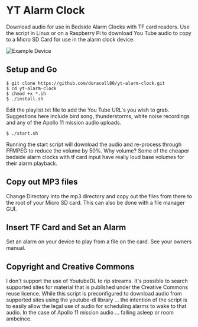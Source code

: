 # YT Alarm Clock
Download audio for use in Bedside Alarm Clocks with TF card readers. Use the script in Linux or on a Raspberry Pi to download You Tube audio to copy to a Micro SD Card for use in the alarm clock device.


![Example Device](https://images-na.ssl-images-amazon.com/images/I/71Kr84OJf%2BL._AC_SX425_.jpg)





## Setup and Go
```
$ git clone https://github.com/duracell80/yt-alarm-clock.git
$ cd yt-alarm-clock
$ chmod +x *.sh
$ ./install.sh
```
Edit the playlist.txt file to add the You Tube URL's you wish to grab. Suggestions here include bird song, thunderstorms, white noise recordings and any of the Apollo 11 mission audio uploads.

```
$ ./start.sh
```

Running the start script will download the audio and re-process through FFMPEG to reduce the volume by 50%. Why volume? Some of the cheaper bedside alarm clocks with tf card input have really loud base volumes for their alarm playback. 

## Copy out MP3 files
Change Directory into the mp3 directory and copy out the files from there to the root of your Micro SD card. This can also be done with a file manager GUI.

## Insert TF Card and Set an Alarm
Set an alarm on your device to play from a file on the card. See your owners manual.

## Copyright and Creative Commons
I don't support the use of YoutubeDL to rip streams. It's possible to search supported sites for material that is published under the Creative Commons reuse licence. While this script is preconfigured to download audio from supported sites using the youtube-dl library ... the intention of the script is to easily allow the legal use of audio for scheduling alarms to wake to that audio. In the case of Apollo 11 mission audio ... falling asleep or room ambeince.

